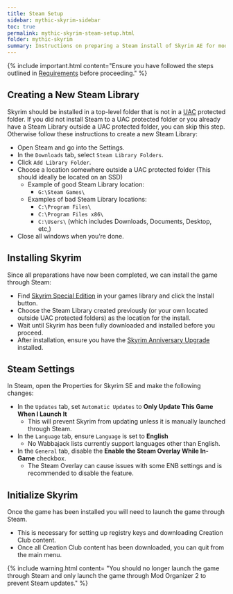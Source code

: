 ```yaml
---
title: Steam Setup
sidebar: mythic-skyrim-sidebar
toc: true
permalink: mythic-skyrim-steam-setup.html
folder: mythic-skyrim
summary: Instructions on preparing a Steam install of Skyrim AE for modlist installation.
---
```


{% include important.html content="Ensure you have followed the steps outlined in [Requirements] before proceeding." %}


## Creating a New Steam Library

Skyrim should be installed in a top-level folder that is not in a <a href="#" data-toggle="tooltip" data-original-title="{{site.data.glossary.uac}}">UAC</a> protected folder.
If you did not install Steam to a UAC protected folder or you already have a Steam Library outside a UAC protected folder, you can skip this step.
Otherwise follow these instructions to create a new Steam Library:
* Open Steam and go into the Settings.
* In the `Downloads` tab, select `Steam Library Folders`.
* Click `Add Library Folder`.
* Choose a location somewhere outside a UAC protected folder (This should ideally be located on an SSD)
  * Example of good Steam Library location:
    * `G:\Steam Games\`
  * Examples of bad Steam Library locations:
    * `C:\Program Files\`
    * `C:\Program Files x86\`
    * `C:\Users\` (which includes Downloads, Documents, Desktop, etc,)
* Close all windows when you’re done.


## Installing Skyrim

Since all preparations have now been completed, we can install the game through Steam:
* Find [Skyrim Special Edition] in your games library and click the Install button.
* Choose the Steam Library created previously (or your own located outside UAC protected folders) as the location for the install.
* Wait until Skyrim has been fully downloaded and installed before you proceed.
* After installation, ensure you have the [Skyrim Anniversary Upgrade] installed.


## Steam Settings

In Steam, open the Properties for Skyrim SE and make the following changes:
* In the `Updates` tab, set `Automatic Updates` to __Only Update This Game When I Launch It__
  * This will prevent Skyrim from updating unless it is manually launched through Steam.
* In the `Language` tab, ensure `Language` is set to __English__
  * No Wabbajack lists currently support languages other than English.
* In the `General` tab, disable the __Enable the Steam Overlay While In-Game__ checkbox.
  * The Steam Overlay can cause issues with some ENB settings and is recommended to disable the feature.


## Initialize Skyrim

Once the game has been installed you will need to launch the game through Steam.
* This is necessary for setting up registry keys and downloading Creation Club content.
* Once all Creation Club content has been downloaded, you can quit from the main menu.

{% include warning.html content=
"You should no longer launch the game through Steam and only launch the game through Mod Organizer 2 to prevent Steam updates." %}


[Requirements]: mythic-skyrim-requirements.html
[Skyrim Special Edition]: https://store.steampowered.com/app/489830/The_Elder_Scrolls_V_Skyrim_Special_Edition/
[Skyrim Anniversary Upgrade]: https://store.steampowered.com/app/1746860/The_Elder_Scrolls_V_Skyrim_Anniversary_Upgrade/
